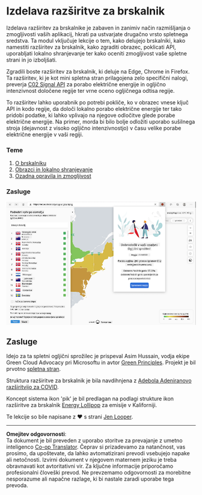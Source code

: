 <!--
CO_OP_TRANSLATOR_METADATA:
{
  "original_hash": "b121a279a6ab39878491f3e572673515",
  "translation_date": "2025-08-27T22:12:34+00:00",
  "source_file": "5-browser-extension/README.md",
  "language_code": "sl"
}
-->
# Izdelava razširitve za brskalnik

Izdelava razširitev za brskalnike je zabaven in zanimiv način razmišljanja o zmogljivosti vaših aplikacij, hkrati pa ustvarjate drugačno vrsto spletnega sredstva. Ta modul vključuje lekcije o tem, kako delujejo brskalniki, kako namestiti razširitev za brskalnik, kako zgraditi obrazec, poklicati API, uporabljati lokalno shranjevanje ter kako oceniti zmogljivost vaše spletne strani in jo izboljšati.

Zgradili boste razširitev za brskalnik, ki deluje na Edge, Chrome in Firefox. Ta razširitev, ki je kot mini spletna stran prilagojena zelo specifični nalogi, preverja [C02 Signal API](https://www.co2signal.com) za porabo električne energije in ogljično intenzivnost določene regije ter vrne oceno ogljičnega odtisa regije.

To razširitev lahko uporabnik po potrebi pokliče, ko v obrazec vnese ključ API in kodo regije, da določi lokalno porabo električne energije ter tako pridobi podatke, ki lahko vplivajo na njegove odločitve glede porabe električne energije. Na primer, morda bi bilo bolje odložiti uporabo sušilnega stroja (dejavnost z visoko ogljično intenzivnostjo) v času velike porabe električne energije v vaši regiji.

### Teme

1. [O brskalniku](1-about-browsers/README.md)
2. [Obrazci in lokalno shranjevanje](2-forms-browsers-local-storage/README.md)
3. [Ozadna opravila in zmogljivost](3-background-tasks-and-performance/README.md)

### Zasluge

![zelena razširitev za brskalnik](../../../translated_images/extension-screenshot.0e7f5bfa110e92e3875e1bc9405edd45a3d2e02963e48900adb91926a62a5807.sl.png)

## Zasluge

Idejo za ta spletni ogljični sprožilec je prispeval Asim Hussain, vodja ekipe Green Cloud Advocacy pri Microsoftu in avtor [Green Principles](https://principles.green/). Projekt je bil prvotno [spletna stran](https://github.com/jlooper/green).

Struktura razširitve za brskalnik je bila navdihnjena z [Adebola Adeniranovo razširitvijo za COVID](https://github.com/onedebos/covtension).

Koncept sistema ikon 'pik' je bil predlagan na podlagi strukture ikon razširitve za brskalnik [Energy Lollipop](https://energylollipop.com/) za emisije v Kaliforniji.

Te lekcije so bile napisane z ♥️ s strani [Jen Looper](https://www.twitter.com/jenlooper).

---

**Omejitev odgovornosti**:  
Ta dokument je bil preveden z uporabo storitve za prevajanje z umetno inteligenco [Co-op Translator](https://github.com/Azure/co-op-translator). Čeprav si prizadevamo za natančnost, vas prosimo, da upoštevate, da lahko avtomatizirani prevodi vsebujejo napake ali netočnosti. Izvirni dokument v njegovem maternem jeziku je treba obravnavati kot avtoritativni vir. Za ključne informacije priporočamo profesionalni človeški prevod. Ne prevzemamo odgovornosti za morebitne nesporazume ali napačne razlage, ki bi nastale zaradi uporabe tega prevoda.